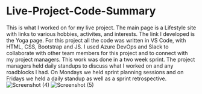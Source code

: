# Live-Project-Code-Summary
This is what I worked on for my live project.  The main page is a Lifestyle site with links to various hobbies, activites, and interests.  The link I developed is the Yoga page.  For this project all the code was written in VS Code, with HTML, CSS, Bootstrap and JS.  I used Azure DevOps and Slack to collaborate with other team members for this project and to connect with my project managers.  This work was done in a two week sprint.  The project managers held daily standups to discuss what I worked on and any roadblocks I had.  On Mondays we held sprint planning sessions and on Fridays we held a daily standup as well as a sprint retrospective. 
![Screenshot (4)](https://user-images.githubusercontent.com/71109424/110986281-539f2f00-8322-11eb-8ab0-cebbf4f2957c.png)
![Screenshot (5)](https://user-images.githubusercontent.com/71109424/110986474-8e08cc00-8322-11eb-9fb3-14198519ef20.png)
